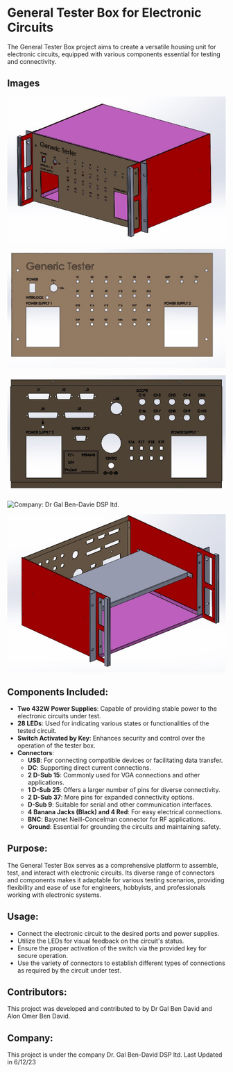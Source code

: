 # General Tester Box for Electronic Circuits

The General Tester Box project aims to create a versatile housing unit for electronic circuits, equipped with various components essential for testing and connectivity.

## Images

![General Tester Box Assembly in SOLIDWORKS](Pic_Box.jpg)

![Box front pannel](Front.jpg)

![Box back pannel](Back.jpg)

![Company: Dr Gal Ben-Davie DSP ltd.](Company.jpg)

![Inside the box](Box_Inside.jpg)


## Components Included:

- **Two 432W Power Supplies**: Capable of providing stable power to the electronic circuits under test.
- **28 LEDs**: Used for indicating various states or functionalities of the tested circuit.
- **Switch Activated by Key**: Enhances security and control over the operation of the tester box.
- **Connectors**:
  - **USB**: For connecting compatible devices or facilitating data transfer.
  - **DC**: Supporting direct current connections.
  - **2 D-Sub 15**: Commonly used for VGA connections and other applications.
  - **1 D-Sub 25**: Offers a larger number of pins for diverse connectivity.
  - **2 D-Sub 37**: More pins for expanded connectivity options.
  - **D-Sub 9**: Suitable for serial and other communication interfaces.
  - **4 Banana Jacks (Black) and 4 Red**: For easy electrical connections.
  - **BNC**: Bayonet Neill-Concelman connector for RF applications.
  - **Ground**: Essential for grounding the circuits and maintaining safety.

## Purpose:

The General Tester Box serves as a comprehensive platform to assemble, test, and interact with electronic circuits. Its diverse range of connectors and components makes it adaptable for various testing scenarios, providing flexibility and ease of use for engineers, hobbyists, and professionals working with electronic systems.

## Usage:

- Connect the electronic circuit to the desired ports and power supplies.
- Utilize the LEDs for visual feedback on the circuit's status.
- Ensure the proper activation of the switch via the provided key for secure operation.
- Use the variety of connectors to establish different types of connections as required by the circuit under test.

## Contributors:

This project was developed and contributed to by Dr Gal Ben David and Alon Omer Ben David.

## Company:

This project is under the company Dr. Gal Ben-David DSP ltd. Last Updated in 6/12/23